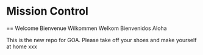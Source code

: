Mission Control
========

== Welcome Bienvenue Wilkommen Welkom Bienvenidos Aloha

This is the new repo for GOA. Please take off your shoes and make yourself at home xxx
